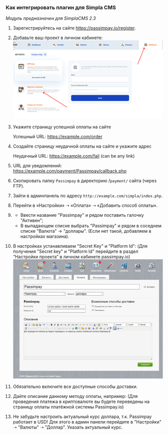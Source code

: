 ### Как интегрировать плагин для Simpla CMS

<i>Модуль предназначен для SimplaCMS 2.3</i>

1. Зарегистрируйтесь на сайте https://passimpay.io/register.
2. Добавьте ваш проект в личном кабинете:
    [<img src="passimpay-platforms.png" width="800"/>](passimpay-platforms.png)
3. Укажите страницу успешной оплаты на сайте
   
   Успешный URL: https://example.com/order
4. Создайте страницу неудачной оплаты на сайте и укажите адрес

   Неудачный URL: https://example.com/fail (can be any link)
5. URL для уведомлений: https://example.com/payment/Passimpay/callback.php
6. Скопировать папку `Passimpay` в директорию /`payment/` сайта (через FTP).
7. Зайти в админпанель по адресу `http://example.com/simpla/index.php`.
8. Перейти в «Настройки» ➝ «Оплата» ➝ «Добавить способ оплаты».
9. * Ввести название "Passimpay" и рядом поставить галочку "Активен";
    * В выпадающем списке выбрать "Passimpay" и рядом в соседнем списке "Валюта" -> "доллары".
      (Если нет такой, добавляем в настройках магазина). 
10. В настройках устанавливаем "Secret Key" и "Platform Id":
    (Для получения "Secret key" и "Platform Id" перейдите в раздел “Настройки проекта” в личном кабинете passimpay.io)
    [<img src="module-settings.png" width="700"/>](module-settings.png)
11. Обязательно включите все доступные способы доставки.
12. Дайте описание данному методу оплаты, например: (Для проведения платежа в криптовалюте вы будете переведены на страницу оплаты платёжной системы Passimpay.io)
13. Не забудьте настроить актуальный курс доллара, т.к. Passimpay работает в USD! Для этого в админ панели перейдите в "Настройки" ➝ "Валюты" ➝ "Доллар". Указать актуальный курс.
